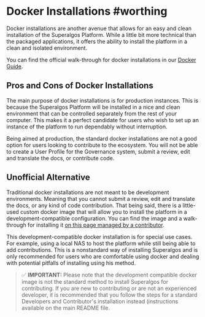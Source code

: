 # Docker Installations #worthing

Docker installations are another avenue that allows for an easy and clean installation of the Superalgos Platform. While a little bit more technical than the packaged applications, it offers the ability to install the platform in a clean and isolated environment. 

You can find the official walk-through for docker installations in our [Docker Guide](Docker/README.md).

## Pros and Cons of Docker Installations

The main purpose of docker installations is for production instances.  This is because the Superalgos Platform will be installed in a nice and clean environment that can be controlled separately from the rest of your computer. This makes it a perfect candidate for users who wish to set up an instance of the platform to run dependably without interruption.

Being aimed at production, the standard docker installations are not a good option for users looking to contribute to the ecosystem. You will not be able to create a User Profile for the Governance system, submit a review, edit and translate the docs, or contribute code. 

## Unofficial Alternative

Traditional docker installations are not meant to be development environments. Meaning that you cannot submit a review, edit and translate the docs, or any kind of code contribution.  That being said, there is a little-used custom docker image that will allow you to install the platform in a development-compatible configuration.  You can find the image and a walk-through for installing it [on this page managed by a contributor](https://hub.docker.com/r/martinb78/superalgos-docker-develop).

This development-compatible docker installation is for special use cases. For example, using a local NAS to host the platform while still being able to add contributions. This is a nonstandard way of installing Superalgos and is only recommended for users who are comfortable using docker and dealing with potential pitfalls of installing using his method. 

> :white_check_mark: **IMPORTANT:** Please note that the development compatible docker image is not the standard method to install Superalgos for contributing. If you are new to contributing or are not an experienced developer, it is recommended that you follow the steps for a standard Developers and Contributor's installation instead (instructions available on the main README file.
